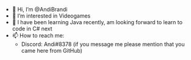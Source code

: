 - 👋 Hi, I’m @AndiBrandi
- 👀 I’m interested in Videogames
- 🌱 I have been learning Java recently, am looking forward to learn to code in C# next
- 📫 How to reach me: 
  - Discord: Andi#8378 (if you message me please mention that you came here from GitHub)

<!---
AndiBrandi/AndiBrandi is a ✨ special ✨ repository because its `README.md` (this file) appears on your GitHub profile.
You can click the Preview link to take a look at your changes.
--->
